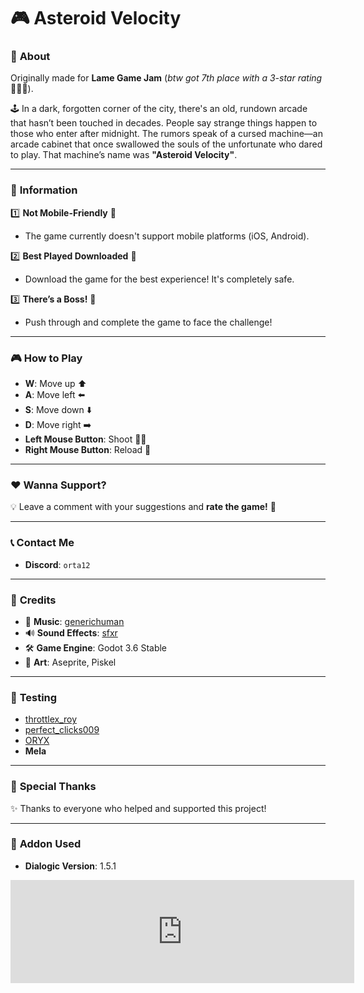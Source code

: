 # 🎮 **Asteroid Velocity**  

### 🌟 **About**  
Originally made for **Lame Game Jam** (*btw got 7th place with a 3-star rating* 🌟🌟🌟).  

🕹️ In a dark, forgotten corner of the city, there's an old, rundown arcade that hasn’t been touched in decades. People say strange things happen to those who enter after midnight. The rumors speak of a cursed machine—an arcade cabinet that once swallowed the souls of the unfortunate who dared to play. That machine’s name was **"Asteroid Velocity"**.  

---

### 📝 **Information**  
1️⃣ **Not Mobile-Friendly** 📵  
   - The game currently doesn't support mobile platforms (iOS, Android).  

2️⃣ **Best Played Downloaded** 💾  
   - Download the game for the best experience! It's completely safe.  

3️⃣ **There’s a Boss!** 👾  
   - Push through and complete the game to face the challenge!  

---

### 🎮 **How to Play**  
- **W**: Move up ⬆️  
- **A**: Move left ⬅️  
- **S**: Move down ⬇️  
- **D**: Move right ➡️  
- **Left Mouse Button**: Shoot 🛑🔫  
- **Right Mouse Button**: Reload 🔄  

---

### ❤️ **Wanna Support?**  
💡 Leave a comment with your suggestions and **rate the game!** 🌟  

---

### 📞 **Contact Me**  
- **Discord**: `orta12`  

---

### 👏 **Credits**  
- 🎵 **Music**: [generichuman](https://g3neric-human.itch.io/)  
- 🔊 **Sound Effects**: [sfxr](https://sfxr.me/)  
- 🛠️ **Game Engine**: Godot 3.6 Stable  
- 🎨 **Art**: Aseprite, Piskel  

---

### 🧪 **Testing**  
- [throttlex_roy](https://www.instagram.com/throttlex_roy)  
- [perfect_clicks009](https://www.instagram.com/perfect_clicks009)  
- [ORYX](https://allmylinks.com/oryx-dev)  
- **Mela**  

---

### 🙏 **Special Thanks**  
✨ Thanks to everyone who helped and supported this project!  

---

### 🔧 **Addon Used**  
- **Dialogic Version**: 1.5.1

<iframe frameborder="0" src="https://itch.io/embed/3053493?border_width=0&amp;bg_color=000000&amp;fg_color=ffffff&amp;link_color=63c64d&amp;border_color=333333" width="550" height="165"><a href="https://dani-boii.itch.io/asteroid-velocity">Asteroid Velocity by Okey?</a></iframe>
